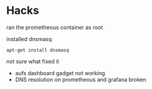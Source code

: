 # Hacks


ran the prometheous container as root

installed dnsmasq

```
apt-get install dnsmasq
```

not sure what fixed it


- aufs dashboard gadget not working
- DNS resolution on prometheous and grafana broken






